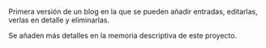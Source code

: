 Primera versión de un blog en la que se pueden añadir entradas, editarlas, verlas en detalle y eliminarlas.

Se añaden más detalles en la memoria descriptiva de este proyecto.
